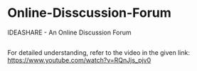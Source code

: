 # Online-Disscussion-Forum
IDEASHARE - An Online Discussion Forum 
##
For detailed understanding, refer to the video in the given link: https://www.youtube.com/watch?v=RQnJjs_pjv0
